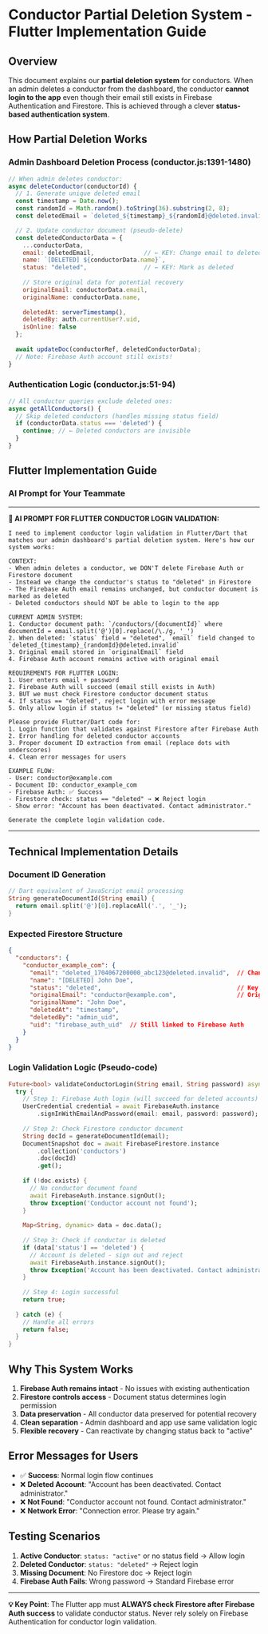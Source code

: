 # Conductor Partial Deletion System - Flutter Implementation Guide

## Overview
This document explains our **partial deletion system** for conductors. When an admin deletes a conductor from the dashboard, the conductor **cannot login to the app** even though their email still exists in Firebase Authentication and Firestore. This is achieved through a clever **status-based authentication system**.

## How Partial Deletion Works

### Admin Dashboard Deletion Process (conductor.js:1391-1480)
```javascript
// When admin deletes conductor:
async deleteConductor(conductorId) {
  // 1. Generate unique deleted email
  const timestamp = Date.now();
  const randomId = Math.random().toString(36).substring(2, 8);
  const deletedEmail = `deleted_${timestamp}_${randomId}@deleted.invalid`;

  // 2. Update conductor document (pseudo-delete)
  const deletedConductorData = {
    ...conductorData,
    email: deletedEmail,              // ← KEY: Change email to deleted format
    name: `[DELETED] ${conductorData.name}`,
    status: "deleted",                // ← KEY: Mark as deleted
    
    // Store original data for potential recovery
    originalEmail: conductorData.email,
    originalName: conductorData.name,
    
    deletedAt: serverTimestamp(),
    deletedBy: auth.currentUser?.uid,
    isOnline: false
  };
  
  await updateDoc(conductorRef, deletedConductorData);
  // Note: Firebase Auth account still exists!
}
```

### Authentication Logic (conductor.js:51-94)
```javascript
// All conductor queries exclude deleted ones:
async getAllConductors() {
  // Skip deleted conductors (handles missing status field)
  if (conductorData.status === 'deleted') {
    continue; // ← Deleted conductors are invisible
  }
}
```

## Flutter Implementation Guide

### AI Prompt for Your Teammate

---

**🤖 AI PROMPT FOR FLUTTER CONDUCTOR LOGIN VALIDATION:**

```
I need to implement conductor login validation in Flutter/Dart that matches our admin dashboard's partial deletion system. Here's how our system works:

CONTEXT:
- When admin deletes a conductor, we DON'T delete Firebase Auth or Firestore document
- Instead we change the conductor's status to "deleted" in Firestore
- The Firebase Auth email remains unchanged, but conductor document is marked as deleted
- Deleted conductors should NOT be able to login to the app

CURRENT ADMIN SYSTEM:
1. Conductor document path: `/conductors/{documentId}` where documentId = email.split('@')[0].replace(/\./g, '_')
2. When deleted: `status` field = "deleted", `email` field changed to `deleted_{timestamp}_{randomId}@deleted.invalid`
3. Original email stored in `originalEmail` field
4. Firebase Auth account remains active with original email

REQUIREMENTS FOR FLUTTER LOGIN:
1. User enters email + password
2. Firebase Auth will succeed (email still exists in Auth)
3. BUT we must check Firestore conductor document status
4. If status == "deleted", reject login with error message
5. Only allow login if status != "deleted" (or missing status field)

Please provide Flutter/Dart code for:
1. Login function that validates against Firestore after Firebase Auth
2. Error handling for deleted conductor accounts
3. Proper document ID extraction from email (replace dots with underscores)
4. Clean error messages for users

EXAMPLE FLOW:
- User: conductor@example.com
- Document ID: conductor_example_com  
- Firebase Auth: ✅ Success
- Firestore check: status == "deleted" → ❌ Reject login
- Show error: "Account has been deactivated. Contact administrator."

Generate the complete login validation code.
```

---

## Technical Implementation Details

### Document ID Generation
```dart
// Dart equivalent of JavaScript email processing
String generateDocumentId(String email) {
  return email.split('@')[0].replaceAll('.', '_');
}
```

### Expected Firestore Structure
```json
{
  "conductors": {
    "conductor_example_com": {
      "email": "deleted_1704067200000_abc123@deleted.invalid",  // Changed
      "name": "[DELETED] John Doe",
      "status": "deleted",                                      // Key field
      "originalEmail": "conductor@example.com",                 // Original
      "originalName": "John Doe",
      "deletedAt": "timestamp",
      "deletedBy": "admin_uid",
      "uid": "firebase_auth_uid"  // Still linked to Firebase Auth
    }
  }
}
```

### Login Validation Logic (Pseudo-code)
```dart
Future<bool> validateConductorLogin(String email, String password) async {
  try {
    // Step 1: Firebase Auth login (will succeed for deleted accounts)
    UserCredential credential = await FirebaseAuth.instance
        .signInWithEmailAndPassword(email: email, password: password);
    
    // Step 2: Check Firestore conductor document
    String docId = generateDocumentId(email);
    DocumentSnapshot doc = await FirebaseFirestore.instance
        .collection('conductors')
        .doc(docId)
        .get();
    
    if (!doc.exists) {
      // No conductor document found
      await FirebaseAuth.instance.signOut();
      throw Exception('Conductor account not found');
    }
    
    Map<String, dynamic> data = doc.data();
    
    // Step 3: Check if conductor is deleted
    if (data['status'] == 'deleted') {
      // Account is deleted - sign out and reject
      await FirebaseAuth.instance.signOut();
      throw Exception('Account has been deactivated. Contact administrator.');
    }
    
    // Step 4: Login successful
    return true;
    
  } catch (e) {
    // Handle all errors
    return false;
  }
}
```

## Why This System Works

1. **Firebase Auth remains intact** - No issues with existing authentication
2. **Firestore controls access** - Document status determines login permission  
3. **Data preservation** - All conductor data preserved for potential recovery
4. **Clean separation** - Admin dashboard and app use same validation logic
5. **Flexible recovery** - Can reactivate by changing status back to "active"

## Error Messages for Users
- ✅ **Success**: Normal login flow continues
- ❌ **Deleted Account**: "Account has been deactivated. Contact administrator."
- ❌ **Not Found**: "Conductor account not found. Contact administrator."
- ❌ **Network Error**: "Connection error. Please try again."

## Testing Scenarios

1. **Active Conductor**: `status: "active"` or no status field → Allow login
2. **Deleted Conductor**: `status: "deleted"` → Reject login  
3. **Missing Document**: No Firestore doc → Reject login
4. **Firebase Auth Fails**: Wrong password → Standard Firebase error

---

**💡 Key Point**: The Flutter app must **ALWAYS check Firestore after Firebase Auth success** to validate conductor status. Never rely solely on Firebase Authentication for conductor login validation.